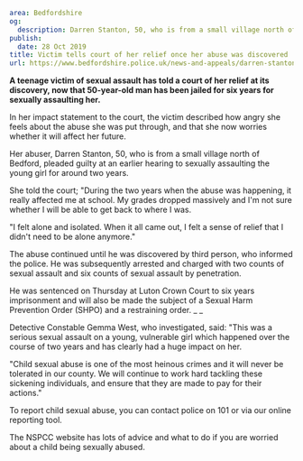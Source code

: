 ```yaml
area: Bedfordshire
og:
  description: Darren Stanton, 50, who is from a small village north of Bedford, was jailed for six years for sexually assaulting a young girl for around two years.
publish:
  date: 28 Oct 2019
title: Victim tells court of her relief once her abuse was discovered
url: https://www.bedfordshire.police.uk/news-and-appeals/darren-stanton-sentencing-oct19
```

**A teenage victim of sexual assault has told a court of her relief at its discovery, now that 50-year-old man has been jailed for six years for sexually assaulting her.**

In her impact statement to the court, the victim described how angry she feels about the abuse she was put through, and that she now worries whether it will affect her future.

Her abuser, Darren Stanton, 50, who is from a small village north of Bedford, pleaded guilty at an earlier hearing to sexually assaulting the young girl for around two years.

She told the court; "During the two years when the abuse was happening, it really affected me at school. My grades dropped massively and I'm not sure whether I will be able to get back to where I was.

"I felt alone and isolated. When it all came out, I felt a sense of relief that I didn't need to be alone anymore."

The abuse continued until he was discovered by third person, who informed the police. He was subsequently arrested and charged with two counts of sexual assault and six counts of sexual assault by penetration.

He was sentenced on Thursday at Luton Crown Court to six years imprisonment and will also be made the subject of a Sexual Harm Prevention Order (SHPO) and a restraining order. _ _

Detective Constable Gemma West, who investigated, said: "This was a serious sexual assault on a young, vulnerable girl which happened over the course of two years and has clearly had a huge impact on her.

"Child sexual abuse is one of the most heinous crimes and it will never be tolerated in our county. We will continue to work hard tackling these sickening individuals, and ensure that they are made to pay for their actions."

To report child sexual abuse, you can contact police on 101 or via our online reporting tool.

The NSPCC website has lots of advice and what to do if you are worried about a child being sexually abused.
